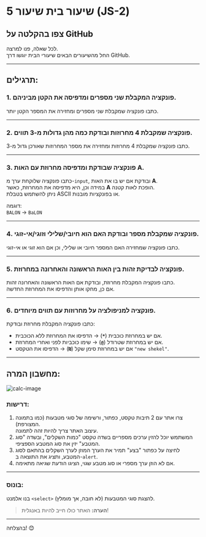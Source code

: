 # שיעור בית שיעור 5 (JS-2)

## צפו בהקלטה על GitHub
לכל שאלה, פנו למרצה.  
החל מהשיעורים הבאים שיעורי הבית יוגשו דרך GitHub.

---

## תרגילים:

### 1. פונקציה המקבלת שני מספרים ומדפיסה את הקטן מביניהם.
כתבו פונקציה שמקבלת שני מספרים ומחזירה את המספר הקטן יותר.

---

### 2. פונקציה שמקבלת 4 מחרוזות ובודקת כמה מהן גדולות מ-3 תווים.
כתבו פונקציה שמקבלת 4 מחרוזות ומחזירה את מספר המחרוזות שאורכן גדול מ-3.

---

### 3. פונקציה שבודקת ומדפיסה מחרוזת עם האות A.
כתבו פונקציה שלוקחת ערך מ-`input`, ובודקת אם יש בו את האות **A**.  
במידה וכן, היא מדפיסה את המחרוזת, כאשר **A** הופכת לאות קטנה.  
ניתן להשתמש בטבלת ASCII או בפונקציות מובנות.

דוגמה:  
`BALON` → `BaLON`

---

### 4. פונקציה שמקבלת מספר ובודקת האם הוא חיובי/שלילי וזוגי/אי-זוגי.
כתבו פונקציה שמחזירה האם המספר חיובי או שלילי, וכן אם הוא זוגי או אי-זוגי.

---

### 5. פונקציה לבדיקת זהות בין האות הראשונה והאחרונה במחרוזת.
כתבו פונקציה המקבלת מחרוזת, ובודקת אם האות הראשונה והאחרונה זהות.  
אם כן, מחקו אותן והדפיסו את המחרוזת החדשה.

---

### 6. פונקציה למניפולציה על מחרוזות עם תווים מיוחדים.
כתבו פונקציה המקבלת מחרוזת ובודקת:
- אם יש במחרוזת כוכבית (**`*`**) → הדפיסו את המחרוזת ללא הכוכבית.
- אם יש במחרוזת שטרודל (**`@`**) → שימו כוכביות לפני ואחרי המחרוזת.
- אם יש במחרוזת סימן שקל (**`₪`**) → הדפיסו את הטקסט `"new shekel"`.

---

## מחשבון המרה:

![calc-image](https://github.com/user-attachments/assets/03d34f10-fca1-4230-8735-f97a7846f859)






### דרישות:
1. צרו אתר עם 2 תיבות טקסט, כפתור, ורשימה של סוגי מטבעות (כמו בתמונה המצורפת).  
   עיצוב האתר צריך להיות זהה לתמונה.
2. המשתמש יוכל להזין ערכים מספריים בשדה טקסט "כמות השקלים", ובשדה "סוג המטבע" יזין את סוג המטבע הספציפי.
3. לחיצה על כפתור "בצע" תמיר את הערך המוזן לערך השקלים בהתאם לסוג המטבע, ותציג את התוצאה ב-`alert`.
4. אם לא הוזן ערך מספרי או סוג מטבע שגוי, הציגו הודעת שגיאה מתאימה.

---

### בונוס:
בנו אלמנט `<select>` להצגת סוגי המטבעות (לא חובה, אך מומלץ).  

> **הערה:** האתר כולו חייב להיות באנגלית!

---

בהצלחה! 😊
